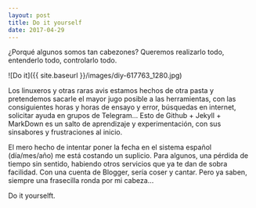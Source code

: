 ```yaml
---
layout: post
title: Do it yourself
date: 2017-04-29
---
```


¿Porqué algunos somos tan cabezones?
Queremos realizarlo todo, entenderlo todo, controlarlo todo.

![Do it]({{ site.baseurl }}/images/diy-617763_1280.jpg)

Los linuxeros y otras raras avis estamos hechos de otra pasta y pretendemos sacarle el mayor jugo posible a las herramientas,
con las consiguientes horas y horas de ensayo y error, búsquedas en internet, solicitar ayuda en grupos de Telegram...
Esto de Github + Jekyll + MarkDown es un salto de aprendizaje y experimentación, con sus sinsabores y frustraciones al inicio.

El mero hecho de intentar poner la fecha en el sistema español (día/mes/año) me está costando un suplicio.
Para algunos, una pérdida de tiempo sin sentido, habiendo otros servicios que ya te dan de sobra facilidad. Con una cuenta
de Blogger, sería coser y cantar. Pero ya saben, siempre una frasecilla ronda por mi cabeza...

Do it yourselft.
